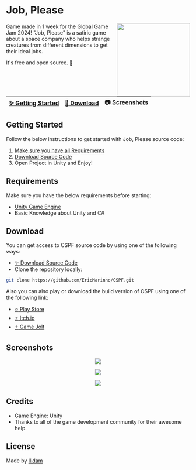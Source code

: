 # Job, Please
<img align="right" src="https://img.itch.zone/aW1nLzE0ODQ2ODIxLnBuZw==/315x250%23c/5Qnshd.png" width= 200/>
Game made in 1 week for the Global Game Jam 2024! "Job, Please" is a satiric game about a space company who helps strange creatures from different dimensions to get their ideal jobs.

It's free and open source. :clap:

| [:sparkles: Getting Started](#getting-started) | [:rocket: Download](#download) | [:camera: Screenshots](#screenshots) |
| --------------- | -------- |  -------- |

## Getting Started

Follow the below instructions to get started with Job, Please source code:

1. [Make sure you have all Requirements](#requirements)
2. [Download Source Code](#download)
3. Open Project in Unity and Enjoy!

## Requirements

Make sure you have the below requirements before starting:

- [Unity Game Engine](https://unity3d.com)
- Basic Knowledge about Unity and C#

## Download

You can get access to CSPF source code by using one of the following ways:

- [:sparkles: Download Source Code](https://github.com/EricMarinho/CSPF/archive/master.zip)
- Clone the repository locally:

```bash
git clone https://github.com/EricMarinho/CSPF.git
```

Also you can also play or download the build version of CSPF using one of the following link:

- [:star: Play Store](https://play.google.com/store/apps/details?id=com.IlidamStudios.CSPF)
- [:star: Itch.io](https://ilidam.itch.io/cspf)
- [:star: Game Jolt](https://gamejolt.com/games/CSPF/752718)

## Screenshots

<p align="center">
  <img src="https://img.itch.zone/aW1hZ2UvMTY3NjUyMS8xMTM3MzYzMS5wbmc=/original/TbS4ma.png"/>
</p>

<p align="center">
  <img src="https://img.itch.zone/aW1hZ2UvMTY3NjUyMS8xMTM3MzYzMi5wbmc=/original/TqDNNX.png"/>
</p>

<p align="center">
  <img src="https://img.itch.zone/aW1hZ2UvMTY3NjUyMS8xMTM3MzYzNC5wbmc=/original/K7UY4A.png"/>
</p>

## Credits

- Game Engine: [Unity](https://unity3d.com/)
- Thanks to all of the game development community for their awesome help.

## License

Made by [Ilidam](https://github.com/EricMarinho)
